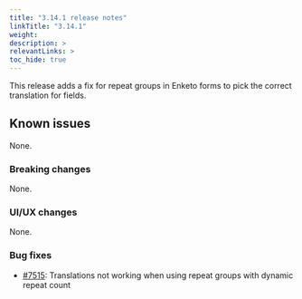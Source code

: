 ```yaml
---
title: "3.14.1 release notes"
linkTitle: "3.14.1"
weight: 
description: >
relevantLinks: >
toc_hide: true
---
```


This release adds a fix for repeat groups in Enketo forms to pick the correct translation for fields.

## Known issues

None.

### Breaking changes

None.

### UI/UX changes

None.

### Bug fixes

- [#7515](https://github.com/medic/cht-core/issues/7515): Translations not working when using repeat groups with dynamic repeat count
